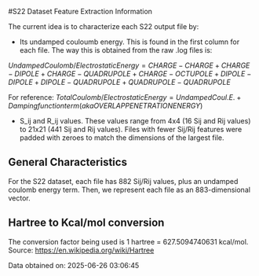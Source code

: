 #S22 Dataset Feature Extraction Information

The current idea is to characterize each S22 output file by:

* Its undamped couloumb energy. This is found in the first column for each file.
The way this is obtained from the raw .log files is:

$Undamped Coulomb/Electrostatic Energy = CHARGE-CHARGE + CHARGE-DIPOLE + CHARGE-QUADRUPOLE + CHARGE-OCTUPOLE + DIPOLE-DIPOLE + DIPOLE-QUADRUPOLE + QUADRUPOLE-QUADRUPOLE$

For reference:
$Total Coulomb/Electrostatic Energy = Undamped Coul. E. + Damping function term (aka OVERLAP PENETRATION ENERGY)$

* S_ij and R_ij values. These values range from 4x4 (16 Sij and Rij values) to 21x21 (441 Sij and Rij values). 
Files with fewer Sij/Rij features were padded with zeroes to match the dimensions of the largest file.

## General Characteristics

For the S22 dataset, each file has 882 Sij/Rij values, plus an undamped coulomb energy term.
Then, we represent each file as an 883-dimensional vector.

## Hartree to Kcal/mol conversion
The conversion factor being used is 1 hartree = 627.5094740631 kcal/mol.
Source: https://en.wikipedia.org/wiki/Hartree


Data obtained on: 2025-06-26 03:06:45